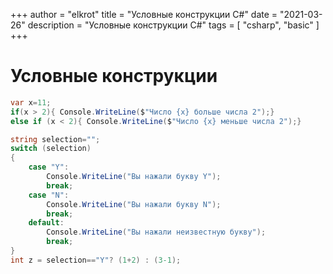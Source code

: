 +++
author = "elkrot"
title = "Условные конструкции C#"
date = "2021-03-26"
description = "Условные конструкции C#"
tags = [
    "csharp",
    "basic"
]
+++
# Условные конструкции

```csharp
var x=11;
if(x > 2){ Console.WriteLine($"Число {x} больше числа 2");}
else if (x < 2){ Console.WriteLine($"Число {x} меньше числа 2");}

string selection="";
switch (selection)
{
    case "Y":
        Console.WriteLine("Вы нажали букву Y");
        break;
    case "N":
        Console.WriteLine("Вы нажали букву N");
        break;
    default:
        Console.WriteLine("Вы нажали неизвестную букву");
        break;
}
int z = selection=="Y"? (1+2) : (3-1);
```